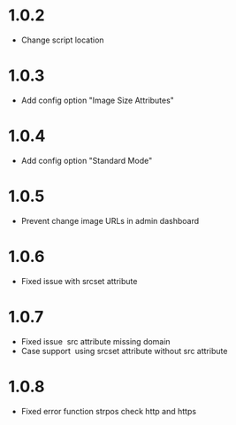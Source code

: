 # 1.0.2
- Change script location
# 1.0.3
- Add config option "Image Size Attributes"
# 1.0.4
- Add config option "Standard Mode"
# 1.0.5
- Prevent change image URLs in admin dashboard
# 1.0.6
- Fixed issue with srcset attribute
# 1.0.7
- Fixed issue <img> src attribute missing domain
- Case support <img> using srcset attribute without src attribute
# 1.0.8
- Fixed error function strpos check http and https 
